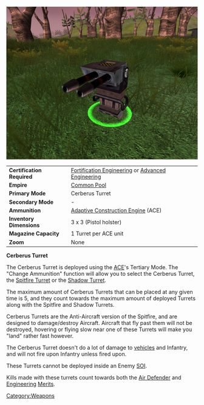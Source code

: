 ![](../images/CerberusTurret.jpg "CerberusTurret.jpg")

|                            |                                                                                                              |
| -------------------------- | ------------------------------------------------------------------------------------------------------------ |
| **Certification Required** | [Fortification Engineering](../certifications/Fortification_Engineering.md) or [Advanced Engineering](../certifications/Advanced_Engineering.md) |
| **Empire**                 | [Common Pool](../terminology/Common_Pool.md)                                                                                |
| **Primary Mode**           | Cerberus Turret                                                                                              |
| **Secondary Mode**         | \-                                                                                                           |
| **Ammunition**             | [Adaptive Construction Engine](Adaptive_Construction_Engine.md) (ACE)                                        |
| **Inventory Dimensions**   | 3 x 3 (Pistol holster)                                                                                       |
| **Magazine Capacity**      | 1 Turret per ACE unit                                                                                        |
| **Zoom**                   | None                                                                                                         |

**Cerberus Turret**

The Cerberus Turret is deployed using the [ACE](Adaptive_Construction_Engine.md)'s
Tertiary Mode. The "Change Ammunition" function will allow you to select
the Cerberus Turret, the [Spitfire
Turret](Adaptive_Construction_Engine.md#Spitfire_Turret) or the
[Shadow Turret](Shadow_Turret.md).

The maximum amount of Cerberus Turrets that can be placed at any given
time is 5, and they count towards the maximum amount of deployed Turrets
along with the Spitfire and Shadow Turrets.

Cerberus Turrets are the Anti-Aircraft version of the Spitfire, and are
designed to damage/destroy Aircraft. Aircraft that fly past them will
not be destroyed, hovering or flying slow near one of these Turrets will
make you "land" rather fast however.

The Cerberus Turret doesn't do a lot of damage to
[vehicles](../vehicles/Vehicle.md) and Infantry, and will not fire upon
Infantry unless fired upon.

These Turrets cannot be deployed inside an Enemy [SOI](../locations/Sphere_of_Influence.md).

Kills made with these turrets count towards both the [Air
Defender](../merits/Air_Defender.md) and
[Engineering](<Engineering_(Merit)>)
[Merits](../merits/Merit_Commendations.md).

[Category:Weapons](Category:Weapons.md)

